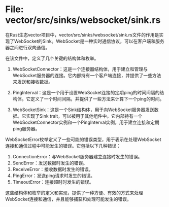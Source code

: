 # File: vector/src/sinks/websocket/sink.rs

在Rust生态vector项目中，vector/src/sinks/websocket/sink.rs文件的作用是实现了WebSocket的Sink。WebSocket是一种实时通信协议，可以在客户端和服务器之间进行双向通信。

在该文件中，定义了几个关键的结构体和枚举。

1. WebSocketConnector：这是一个连接器结构体，用于建立和管理与WebSocket服务器的连接。它内部持有一个客户端连接，并提供了一些方法来发送和接收数据。

2. PingInterval：这是一个用于设置WebSocket连接的定期ping的时间间隔的结构体。它定义了一个时间间隔，并提供了一些方法来计算下一个ping的时间。

3. WebSocketSink：这是一个Sink结构体，用于向WebSocket服务器发送数据。它实现了Sink trait，可以被用于其他组件中。它内部持有一个WebSocketConnector实例和一个PingInterval实例，用于建立连接和定期ping服务器。

WebSocketError枚举定义了一些可能的错误类型，用于表示在处理WebSocket连接和通信过程中可能发生的错误。它包括以下几种错误：

1. ConnectionError：与WebSocket服务器建立连接时发生的错误。
2. SendError：发送数据时发生的错误。
3. ReceiveError：接收数据时发生的错误。
4. PingError：发送ping请求时发生的错误。
5. TimeoutError：连接超时时发生的错误。

这些结构体和枚举的定义和实现，提供了一种方便、有效的方式来处理WebSocket连接和通信，并且能够捕获和处理可能发生的错误。

